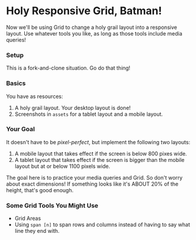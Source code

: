 # Holy Responsive Grid, Batman!

Now we'll be using Grid to change a holy grail layout into a responsive layout. Use whatever tools you like, as long as those tools include media queries!


### Setup

This is a fork-and-clone situation. Go do that thing!


### Basics

You have as resources:

1. A holy grail layout. Your desktop layout is done!
2. Screenshots in `assets` for a tablet layout and a mobile layout.


### Your Goal

It doesn't have to be _pixel-perfect_, but implement the following two layouts:

1. A mobile layout that takes effect if the screen is below 800 pixes wide.
2. A tablet layout that takes effect if the screen is bigger than the mobile layout but at or below 1100 pixels wide.

The goal here is to practice your media queries and Grid. So don't worry about exact dimensions! If something looks like it's ABOUT 20% of the height, that's good enough.


### Some Grid Tools You Might Use

* Grid Areas
* Using `span [n]` to span rows and columns instead of having to say what line they end with.
